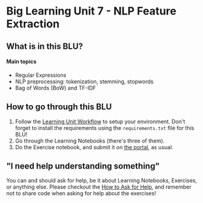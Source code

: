 # Big Learning Unit 7 -  NLP Feature Extraction


## What is in this BLU?


#### Main topics

- Regular Expressions
- NLP preprocessing: tokenization, stemming, stopwords
- Bag of Words (BoW) and TF-IDF

## How to go through this BLU

1. Follow the [Learning Unit Workflow](https://github.com/LDSSA/batch5-students#learning-unit-workflow) to setup your environment.
Don't forget to install the requirements using the `requirements.txt` file for this BLU!
1. Go through the Learning Notebooks (there's three of them).
1. Do the Exercise notebook, and submit it on [the portal](https://portal.lisbondatascience.org), as usual.


## "I need help understanding something"

You can and should ask for help, be it about Learning Notebooks, Exercises, or anything else. Please checkout the [How to Ask for Help](https://ldssa.github.io/wiki/Starters%20Academy%20(LDSSA)/How-to-ask-for-and-give-help/), and remember not to share code when asking for help about the exercises!

